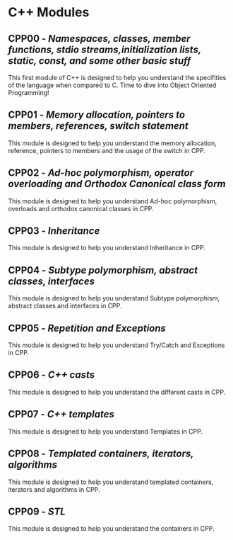 # C++ Modules

## CPP00 - _Namespaces, classes, member functions, stdio streams,initialization lists, static, const, and some other basic stuff_ 

This first module of C++ is designed to help you understand the specifities of the language when compared to C. Time to dive into Object Oriented Programming!

## CPP01 - _Memory allocation, pointers to members, references, switch statement_

This module is designed to help you understand the memory allocation, reference, pointers to members and the usage of the switch in CPP.

## CPP02 - _Ad-hoc polymorphism, operator overloading and Orthodox Canonical class form_

This module is designed to help you understand Ad-hoc polymorphism, overloads and orthodox canonical classes in CPP.

## CPP03 - _Inheritance_

This module is designed to help you understand Inheritance in CPP.

## CPP04 - _Subtype polymorphism, abstract classes, interfaces_

This module is designed to help you understand Subtype polymorphism, abstract classes and interfaces in CPP.

## CPP05 - _Repetition and Exceptions_

This module is designed to help you understand Try/Catch and Exceptions in CPP.

## CPP06 - _C++ casts_

This module is designed to help you understand the different casts in CPP.

## CPP07 - _C++ templates_

This module is designed to help you understand Templates in CPP.

## CPP08 - _Templated containers, iterators, algorithms_

This module is designed to help you understand templated containers, iterators and algorithms in CPP.

## CPP09 - _STL_

This module is designed to help you understand the containers in CPP.
